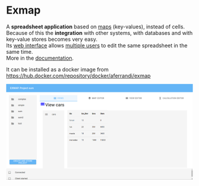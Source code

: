 # Exmap

A **spreadsheet application** based on [maps](../../wiki/Maps) (key-values), instead of cells.   
Because of this the **integration** with other systems, with databases and with key-value stores becomes very easy.  
Its [web interface](../../wiki/UI%3A-Projects) allows [multiple users](../../wiki/Architecture) to edit the same spreadsheet in the same time.  
More in the [documentation](../../wiki/Home).

It can be installed as a docker image from https://hub.docker.com/repository/docker/aferrandi/exmap
 
![Exmap](docs/exmap_gui.png)
